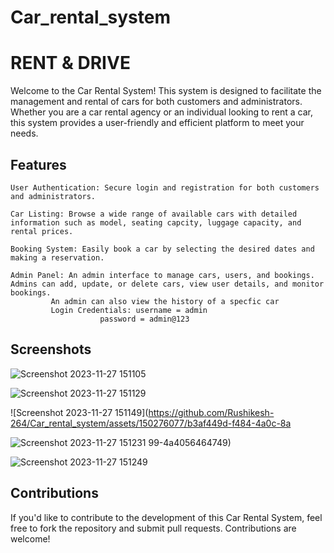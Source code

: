 # Car_rental_system

 RENT & DRIVE 
===============
Welcome to the Car Rental System! This system is designed to facilitate the management and rental of cars for both customers and administrators. Whether you are a car rental agency or an individual looking to rent a car, this system provides a user-friendly and efficient platform to meet your needs.

Features
----------
    User Authentication: Secure login and registration for both customers and administrators.

    Car Listing: Browse a wide range of available cars with detailed information such as model, seating capcity, luggage capacity, and rental prices.

    Booking System: Easily book a car by selecting the desired dates and making a reservation.

    Admin Panel: An admin interface to manage cars, users, and bookings. Admins can add, update, or delete cars, view user details, and monitor bookings.
    		 An admin can also view the history of a specfic car 
	         Login Credentials: username = admin
	         		    password = admin@123

Screenshots
------------
![Screenshot 2023-11-27 151105](https://github.com/Rushikesh-264/Car_rental_system/assets/150276077/f18edf74-6b31-404b-b569-55419aa42e6f)

![Screenshot 2023-11-27 151129](https://github.com/Rushikesh-264/Car_rental_system/assets/150276077/0e379210-8e36-47b7-9f03-cb4a9df127a4)

![Screenshot 2023-11-27 151149](https://github.com/Rushikesh-264/Car_rental_system/assets/150276077/b3af449d-f484-4a0c-8a

![Screenshot 2023-11-27 151231](https://github.com/Rushikesh-264/Car_rental_system/assets/150276077/497a43b7-a0b5-4a1b-bacb-b7e9d170608a)
99-4a4056464749)

![Screenshot 2023-11-27 151249](https://github.com/Rushikesh-264/Car_rental_system/assets/150276077/b8d2b8c5-f40e-4d17-b2be-c8acced49304)




	         
Contributions
----------------
If you'd like to contribute to the development of this Car Rental System, feel free to fork the repository and submit pull requests. Contributions are welcome!
